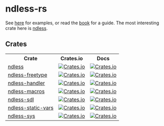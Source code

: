# ndless-rs

See [here] for examples, or read the [book] for a guide. The most
interesting crate here is [ndless](ndless).

## Crates
<table>
	<tr>
		<th>Crate</th>
		<th>Crates.io</th>
		<th>Docs</th>
	</tr>
	<tr>
		<td><a href="ndless">ndless</a></td>
		<td><a href="https://crates.io/crates/ndless">
			<img alt="Crates.io" src="https://img.shields.io/crates/v/ndless.svg">
		</a></td>
		<td><a href="https://docs.rs/ndless">
			<img alt="Crates.io" src="https://docs.rs/ndless/badge.svg">
		</a></td>
	</tr>
	<!--<tr>
		<td><a href="ndless-async">ndless-async</a></td>
		<td><a href="https://crates.io/crates/ndless-async">
			<img alt="Crates.io" src="https://img.shields.io/crates/v/ndless-async.svg">
		</a></td>
		<td><a href="https://docs.rs/ndless-async">
			<img alt="Crates.io" src="https://docs.rs/ndless-async/badge.svg">
		</a></td>
	</tr>-->
	<tr>
		<td><a href="ndless-freetype">ndless-freetype</a></td>
		<td><a href="https://crates.io/crates/ndless-freetype">
			<img alt="Crates.io" src="https://img.shields.io/crates/v/ndless-freetype.svg">
		</a></td>
		<td><a href="https://docs.rs/ndless-freetype">
			<img alt="Crates.io" src="https://docs.rs/ndless-freetype/badge.svg">
		</a></td>
	</tr>
	<tr>
		<td><a href="ndless-handler">ndless-handler</a></td>
		<td><a href="https://crates.io/crates/ndless-handler">
			<img alt="Crates.io" src="https://img.shields.io/crates/v/ndless-handler.svg">
		</a></td>
		<td><a href="https://docs.rs/ndless-handler">
			<img alt="Crates.io" src="https://docs.rs/ndless-handler/badge.svg">
		</a></td>
	</tr>
	<tr>
		<td><a href="ndless-macros">ndless-macros</a></td>
		<td><a href="https://crates.io/crates/ndless-macros">
			<img alt="Crates.io" src="https://img.shields.io/crates/v/ndless-macros.svg">
		</a></td>
		<td><a href="https://docs.rs/ndless-macros">
			<img alt="Crates.io" src="https://docs.rs/ndless-macros/badge.svg">
		</a></td>
	</tr>
	<tr>
		<td><a href="ndless-sdl">ndless-sdl</a></td>
		<td><a href="https://crates.io/crates/ndless-sdl">
			<img alt="Crates.io" src="https://img.shields.io/crates/v/ndless-sdl.svg">
		</a></td>
		<td><a href="https://docs.rs/ndless-sdl">
			<img alt="Crates.io" src="https://docs.rs/ndless-sdl/badge.svg">
		</a></td>
	</tr>
	<tr>
		<td><a href="ndless-static-vars">ndless-static-vars</a></td>
		<td><a href="https://crates.io/crates/ndless-static-vars">
			<img alt="Crates.io" src="https://img.shields.io/crates/v/ndless-static-vars.svg">
		</a></td>
		<td><a href="https://docs.rs/ndless-static-vars">
			<img alt="Crates.io" src="https://docs.rs/ndless-static-vars/badge.svg">
		</a></td>
	</tr>
	<tr>
		<td><a href="ndless-sys">ndless-sys</a></td>
		<td><a href="https://crates.io/crates/ndless-sys">
			<img alt="Crates.io" src="https://img.shields.io/crates/v/ndless-sys.svg">
		</a></td>
		<td><a href="https://docs.rs/ndless-sys">
			<img alt="Crates.io" src="https://docs.rs/ndless-sys/badge.svg">
		</a></td>
	</tr>
</table>

[here]: https://github.com/lights0123/example-nspire
[book]: https://lights0123.com/ndless-rust/index.html
